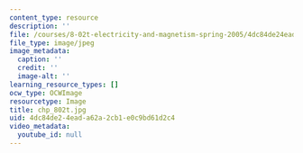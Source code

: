 ```yaml
---
content_type: resource
description: ''
file: /courses/8-02t-electricity-and-magnetism-spring-2005/4dc84de24eada62a2cb1e0c9bd61d2c4_chp_802t.jpg
file_type: image/jpeg
image_metadata:
  caption: ''
  credit: ''
  image-alt: ''
learning_resource_types: []
ocw_type: OCWImage
resourcetype: Image
title: chp_802t.jpg
uid: 4dc84de2-4ead-a62a-2cb1-e0c9bd61d2c4
video_metadata:
  youtube_id: null
---
```

